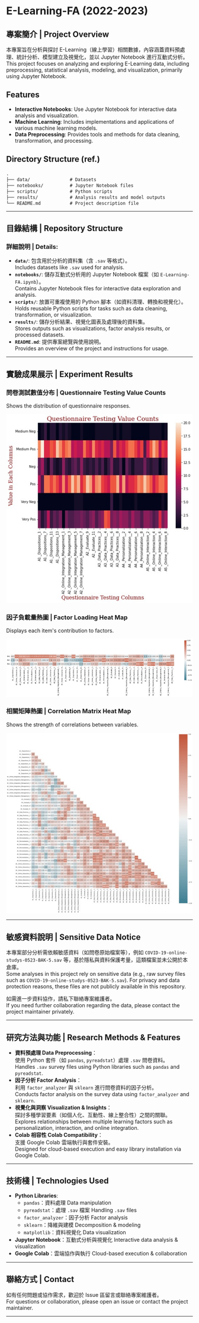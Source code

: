 # E-Learning-FA (2022-2023)

## 專案簡介 | Project Overview

本專案旨在分析與探討 E-Learning（線上學習）相關數據，內容涵蓋資料預處理、統計分析、模型建立及視覺化，並以 Jupyter Notebook 進行互動式分析。  
This project focuses on analyzing and exploring E-Learning data, including preprocessing, statistical analysis, modeling, and visualization, primarily using Jupyter Notebook.

## Features
- **Interactive Notebooks**: Use Jupyter Notebook for interactive data analysis and visualization.
- **Machine Learning**: Includes implementations and applications of various machine learning models.
- **Data Preprocessing**: Provides tools and methods for data cleaning, transformation, and processing.

## Directory Structure (ref.)
```plaintext
.
├── data/               # Datasets
├── notebooks/          # Jupyter Notebook files
├── scripts/            # Python scripts
├── results/            # Analysis results and model outputs
└── README.md           # Project description file
```
---

## 目錄結構 | Repository Structure

### 詳細說明 | Details:
- **`data/`**: 包含用於分析的資料集（含 `.sav` 等格式）。  
  Includes datasets like `.sav` used for analysis.
- **`notebooks/`**: 儲存互動式分析用的 Jupyter Notebook 檔案（如 `E-Learning-FA.ipynb`）。  
  Contains Jupyter Notebook files for interactive data exploration and analysis.
- **`scripts/`**: 放置可重複使用的 Python 腳本（如資料清理、轉換和視覺化）。  
  Holds reusable Python scripts for tasks such as data cleaning, transformation, or visualization.
- **`results/`**: 儲存分析結果、視覺化圖表及處理後的資料集。  
  Stores outputs such as visualizations, factor analysis results, or processed datasets.
- **`README.md`**: 提供專案總覽與使用說明。  
  Provides an overview of the project and instructions for usage.

---

## 實驗成果展示 | Experiment Results

### 問卷測試數值分布 | Questionnaire Testing Value Counts

Shows the distribution of questionnaire responses.

![問卷測試數值分布](assets/Questionnaire_Testing_Value_Counts.jpg)

### 因子負載量熱圖 | Factor Loading Heat Map

Displays each item's contribution to factors.

![因子負載量熱圖](assets/Factor_Loading_Heat_Map.jpg)

### 相關矩陣熱圖 | Correlation Matrix Heat Map

Shows the strength of correlations between variables.

![相關矩陣熱圖](assets/Correlation_Matrix_Heat_Map.jpg)

---

## 敏感資料說明 | Sensitive Data Notice

本專案部分分析需依賴敏感資料（如問卷原始檔案等），例如 `COVID-19-online-studys-0523-BAK-5.sav` 等，基於隱私與資料保護考量，這類檔案並未公開於本倉庫。  
Some analyses in this project rely on sensitive data (e.g., raw survey files such as `COVID-19-online-studys-0523-BAK-5.sav`). For privacy and data protection reasons, these files are not publicly available in this repository.

如需進一步資料協作，請私下聯絡專案維護者。  
If you need further collaboration regarding the data, please contact the project maintainer privately.

---

## 研究方法與功能 | Research Methods & Features

- **資料預處理 Data Preprocessing**：  
  使用 Python 套件（如 `pandas`, `pyreadstat`）處理 `.sav` 問卷資料。  
  Handles `.sav` survey files using Python libraries such as `pandas` and `pyreadstat`.
- **因子分析 Factor Analysis**：  
  利用 `factor_analyzer` 與 `sklearn` 進行問卷資料的因子分析。  
  Conducts factor analysis on the survey data using `factor_analyzer` and `sklearn`.
- **視覺化與洞察 Visualization & Insights**：  
  探討多種學習要素（如個人化、互動性、線上整合性）之間的關聯。  
  Explores relationships between multiple learning factors such as personalization, interaction, and online integration.
- **Colab 相容性 Colab Compatibility**：  
  支援 Google Colab 雲端執行與套件安裝。  
  Designed for cloud-based execution and easy library installation via Google Colab.

---

## 技術棧 | Technologies Used

- **Python Libraries**:
  - `pandas`：資料處理 Data manipulation
  - `pyreadstat`：處理 `.sav` 檔案 Handling `.sav` files
  - `factor_analyzer`：因子分析 Factor analysis
  - `sklearn`：降維與建模 Decomposition & modeling
  - `matplotlib`：資料視覺化 Data visualization
- **Jupyter Notebook**：互動式分析與視覺化 Interactive data analysis & visualization
- **Google Colab**：雲端協作與執行 Cloud-based execution & collaboration

---

## 聯絡方式 | Contact

如有任何問題或協作需求，歡迎於 Issue 區留言或聯絡專案維護者。  
For questions or collaboration, please open an issue or contact the project maintainer.

---

